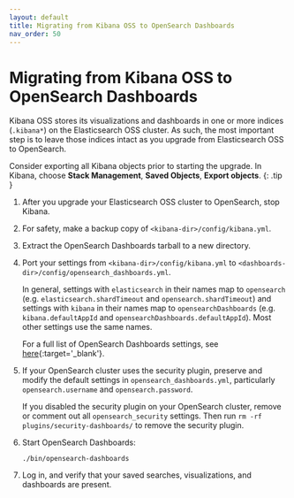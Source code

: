 ```yaml
---
layout: default
title: Migrating from Kibana OSS to OpenSearch Dashboards
nav_order: 50
---
```


# Migrating from Kibana OSS to OpenSearch Dashboards

Kibana OSS stores its visualizations and dashboards in one or more indices (`.kibana*`) on the Elasticsearch OSS cluster. As such, the most important step is to leave those indices intact as you upgrade from Elasticsearch OSS to OpenSearch.

Consider exporting all Kibana objects prior to starting the upgrade. In Kibana, choose **Stack Management**, **Saved Objects**, **Export objects**.
{: .tip }

1. After you upgrade your Elasticsearch OSS cluster to OpenSearch, stop Kibana.

1. For safety, make a backup copy of `<kibana-dir>/config/kibana.yml`.

1. Extract the OpenSearch Dashboards tarball to a new directory.

1. Port your settings from `<kibana-dir>/config/kibana.yml` to `<dashboards-dir>/config/opensearch_dashboards.yml`.

   In general, settings with `elasticsearch` in their names map to `opensearch` (e.g. `elasticsearch.shardTimeout` and `opensearch.shardTimeout`) and settings with `kibana` in their names map to `opensearchDashboards` (e.g. `kibana.defaultAppId` and `opensearchDashboards.defaultAppId`). Most other settings use the same names.

   For a full list of OpenSearch Dashboards settings, see [here](https://github.com/opensearch-project/OpenSearch-Dashboards/blob/main/config/opensearch_dashboards.yml){:target='\_blank'}.

1. If your OpenSearch cluster uses the security plugin, preserve and modify the default settings in `opensearch_dashboards.yml`, particularly `opensearch.username` and `opensearch.password`.

   If you disabled the security plugin on your OpenSearch cluster, remove or comment out all `opensearch_security` settings. Then run `rm -rf plugins/security-dashboards/` to remove the security plugin.

1. Start OpenSearch Dashboards:

   ```
   ./bin/opensearch-dashboards
   ```

1. Log in, and verify that your saved searches, visualizations, and dashboards are present.
